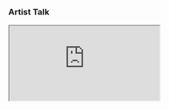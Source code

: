 ### Artist Talk

<iframe src="https://docs.google.com/document/d/e/2PACX-1vRYvmdssuzNwCAdfbBzpFo_Sf75X98DDrj-DvPLusveTpxbJhwHqpmUg8N3DhNd1u-lbOU7CdBBVuNj/pub?embedded=true"></iframe>
